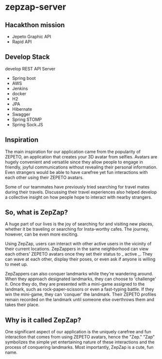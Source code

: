 # zepzap-server

## Hacakthon mission
- Jepeto Graphic API
- Rapid API


## Develop Stack
develop REST API Server
- Spring boot
- AWS
- Jenkins
- docker
- H2
- JPA
- Hibernate
- Swagger
- Spring STOMP
- Spring Sock.JS


## Inspiration
The main inspiration for our application came from the popularity of ZEPETO, an application that creates your 3D avatar from selfies. Avatars are hugely convenient and versatile since they allow people to engage in friendly, joyful communications without revealing their personal information. Even strangers would be able to have carefree yet fun interactions with each other using their ZEPETO avatars.

Some of our teammates have previously tried searching for travel mates during their travels. Discussing their travel experiences also helped develop a collective insight on how people hope to interact with nearby strangers.

## So, what is ZepZap?
A huge part of our lives is the joy of searching for and visiting new places, whether it be traveling or searching for Insta-worthy cafes. The journey, however, can be even more exciting.

Using ZepZap, users can interact with other active users in the vicinity of their current locations. ZepZappers in the same neighborhood can view each others' ZEPETO avatars once they set their status to _ active _. They can wave at each other, display their poses, or even ask if anyone is willing to meet up.

ZepZappers can also conquer landmarks while they're wandering around. When they approach designated landmarks, they can choose to 'challenge' it. Once they do, they are presented with a mini-game assigned to the landmark, such as rock-paper-scissors or even a fast-typing battle. If they win the mini-game, they can 'conquer' the landmark. Their ZEPETO profiles remain recorded on the landmark until someone else overthrows them and takes their place.

## Why is it called ZepZap?
One significant aspect of our application is the uniquely carefree and fun interaction that comes from using ZEPETO avatars, hence the "Zep." "Zap" symbolizes the simple yet entertaining nature of these interactions and the process of conquering landmarks.
Most importantly, ZepZap is a cute, fun name.
